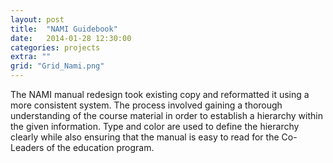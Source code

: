 ```yaml
---
layout: post
title:  "NAMI Guidebook"
date:   2014-01-28 12:30:00
categories: projects
extra: ""
grid: "Grid_Nami.png"
---
```

 
 The NAMI manual redesign took existing copy and reformatted it using a more consistent system. The process involved gaining a thorough understanding of the course material in order to establish a hierarchy within the given information. Type and color are used to define the hierarchy clearly while also ensuring that the manual is easy to read for the Co-Leaders of the education program.